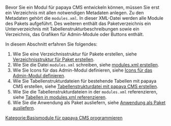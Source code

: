 
Bevor Sie ein Modul für papaya CMS entwickeln können, müssen Sie erst ein Verzeichnis mit allen notwendigen Metadaten anlegen. Zu den Metadaten gehört die `modules.xml`. In dieser XML-Datei werden alle Module des Pakets aufgeführt. Des weiteren enthält das Paketverzeichnis ein Unterverzeichnis mit Tabellenstrukturbeschreibungen sowie ein Verzeichnis, das Grafiken für Admin-Module oder Buttons enthält.

In diesem Abschnitt erfahren Sie folgendes:

1.  Wie Sie eine Verzeichnisstruktur für Pakete erstellen, siehe [Verzeichnisstruktur für Paket erstellen](Verzeichnisstruktur_für_Paket_erstellen.md).
2.  Wie Sie die Datei `modules.xml` schreiben, siehe [modules.xml erstellen](Modules.xml_erstellen.md).
3.  Wie Sie Icons für das Admin-Modul definieren, siehe [Icons für das Admin-Modul definieren](Icons_für_das_Admin-Modul_definieren.md).
4.  Wie Sie Tabellenstrukturdateien für bestehende Tabellen mit papaya CMS erstellen, siehe [Tabellenstrukturdatei mit papaya CMS erstellen](Tabellenstrukturdatei_mit_papaya_CMS_erstellen.md).
5.  Wie Sie die Tabellenstrukturdateien in der `modules.xml` referenzieren, siehe [Tabellen in modules.xml referenzieren](Tabellen_in_modules.xml_referenzieren.md).
6.  Wie Sie die Anwendung als Paket ausliefern, siehe [Anwendung als Paket ausliefern](Anwendung_als_Paket_ausliefern.md).

[Kategorie:Basismodule für papaya CMS programmieren](export_de/Kategorie:Basismodule_für_papaya_CMS_programmieren.md)
